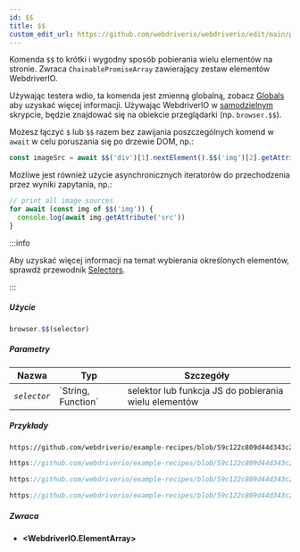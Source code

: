 ```yaml
---
id: $$
title: $$
custom_edit_url: https://github.com/webdriverio/webdriverio/edit/main/packages/webdriverio/src/commands/browser/$$.ts
---
```


Komenda `$$` to krótki i wygodny sposób pobierania wielu elementów na stronie.
Zwraca `ChainablePromiseArray` zawierający zestaw elementów WebdriverIO.

Używając testera wdio, ta komenda jest zmienną globalną, zobacz [Globals](https://webdriver.io/docs/api/globals)
aby uzyskać więcej informacji. Używając WebdriverIO w [samodzielnym](https://webdriver.io/docs/setuptypes#standalone-mode)
skrypcie, będzie znajdować się na obiekcie przeglądarki (np. `browser.$$`).

Możesz łączyć `$` lub `$$` razem bez zawijania poszczególnych komend w `await` w celu
poruszania się po drzewie DOM, np.:

```js
const imageSrc = await $$('div')[1].nextElement().$$('img')[2].getAttribute('src')
```

Możliwe jest również użycie asynchronicznych iteratorów do przechodzenia przez wyniki zapytania, np.:

```js
// print all image sources
for await (const img of $$('img')) {
  console.log(await img.getAttribute('src'))
}
```

:::info

Aby uzyskać więcej informacji na temat wybierania określonych elementów, sprawdź przewodnik [Selectors](/docs/selectors).

:::

##### Użycie

```js
browser.$$(selector)
```

##### Parametry

<table>
  <thead>
    <tr>
      <th>Nazwa</th><th>Typ</th><th>Szczegóły</th>
    </tr>
  </thead>
  <tbody>
    <tr>
      <td><code><var>selector</var></code></td>
      <td>`String, Function`</td>
      <td>selektor lub funkcja JS do pobierania wielu elementów</td>
    </tr>
  </tbody>
</table>

##### Przykłady

```html reference title="example.html" useHTTPS
https://github.com/webdriverio/example-recipes/blob/59c122c809d44d343c231bde2af7e8456c8f086c/queryElements/example.html
```

```js reference title="multipleElements.js" useHTTPS
https://github.com/webdriverio/example-recipes/blob/59c122c809d44d343c231bde2af7e8456c8f086c/queryElements/multipleElements.js#L6-L7
```

```js reference title="multipleElements.js" useHTTPS
https://github.com/webdriverio/example-recipes/blob/59c122c809d44d343c231bde2af7e8456c8f086c/queryElements/multipleElements.js#L15-L24
```

```js reference title="multipleElements.js" useHTTPS
https://github.com/webdriverio/example-recipes/blob/59c122c809d44d343c231bde2af7e8456c8f086c/queryElements/multipleElements.js#L32-L39
```

##### Zwraca

- **&lt;WebdriverIO.ElementArray&gt;**